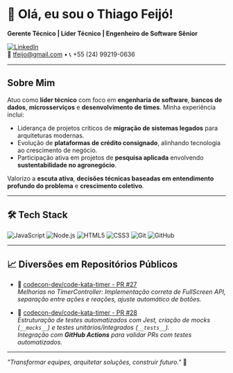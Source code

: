 # 👋 Olá, eu sou o Thiago Feijó!

**Gerente Técnico | Líder Técnico | Engenheiro de Software Sênior**

[![LinkedIn](https://img.shields.io/badge/-Thiago%20Feijó-blue?style=flat-square&logo=Linkedin&logoColor=white&link=https://www.linkedin.com/in/tfeijo/)](https://www.linkedin.com/in/tfeijo/)  
📧 tfeijo@gmail.com • 📞 +55 (24) 99219-0636

---

## Sobre Mim

Atuo como **líder técnico** com foco em **engenharia de software**, **bancos de dados**, **microsserviços** e **desenvolvimento de times**. Minha experiência inclui:

- Liderança de projetos críticos de **migração de sistemas legados** para arquiteturas modernas.
- Evolução de **plataformas de crédito consignado**, alinhando tecnologia ao crescimento de negócio.
- Participação ativa em projetos de **pesquisa aplicada** envolvendo **sustentabilidade no agronegócio**.

Valorizo a **escuta ativa**, **decisões técnicas baseadas em entendimento profundo do problema** e **crescimento coletivo**.

---

## 🛠️ Tech Stack
<div align="left">
  <img src="https://img.shields.io/badge/JavaScript-F7DF1E?logo=javascript&logoColor=black" alt="JavaScript" />
  <img src="https://img.shields.io/badge/Node.js-339933?logo=nodedotjs&logoColor=white" alt="Node.js" />
  <img src="https://img.shields.io/badge/HTML5-E34F26?logo=html5&logoColor=white" alt="HTML5" />
  <img src="https://img.shields.io/badge/CSS3-1572B6?logo=css3&logoColor=white" alt="CSS3" />
  <img src="https://img.shields.io/badge/Git-F05032?logo=git&logoColor=white" alt="Git" />
  <img src="https://img.shields.io/badge/GitHub-181717?logo=github&logoColor=white" alt="GitHub" />
</div>

---

## 📈 Diversões em Repositórios Públicos

- 🔹 [codecon-dev/code-kata-timer - PR #27](https://github.com/codecon-dev/code-kata-timer/pull/27)  
  _Melhorias no TimerController: Implementação correta de FullScreen API, separação entre ações e reações, ajuste automático de botões._

- 🔹 [codecon-dev/code-kata-timer - PR #28](https://github.com/codecon-dev/code-kata-timer/pull/28)  
  _Estruturação de testes automatizados com Jest, criação de mocks (`__mocks__`) e testes unitários/integrados (`__tests__`).  
  Integração com **GitHub Actions** para validar PRs com testes automatizados._
---

_"Transformar equipes, arquitetar soluções, construir futuro."_ 🚀
